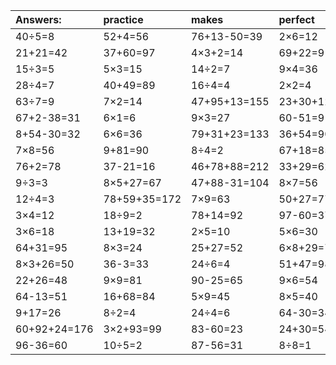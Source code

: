 | Answers: | practice | makes | perfect | ! |
| :--- | :--- | :--- | :--- | :--- |
| 40÷5=8 | 52+4=56 | 76+13-50=39 | 2×6=12 | 7×8+30=86 | 
| 21+21=42 | 37+60=97 | 4×3+2=14 | 69+22=91 | 6×5+45=75 | 
| 15÷3=5 | 5×3=15 | 14÷2=7 | 9×4=36 | 28+57-17=68 | 
| 28÷4=7 | 40+49=89 | 16÷4=4 | 2×2=4 | 28÷7=4 | 
| 63÷7=9 | 7×2=14 | 47+95+13=155 | 23+30+12=65 | 6×4=24 | 
| 67+2-38=31 | 6×1=6 | 9×3=27 | 60-51=9 | 3×9=27 | 
| 8+54-30=32 | 6×6=36 | 79+31+23=133 | 36+54=90 | 9×7+84=147 | 
| 7×8=56 | 9+81=90 | 8÷4=2 | 67+18=85 | 38-36=2 | 
| 76+2=78 | 37-21=16 | 46+78+88=212 | 33+29=62 | 27+42+20=89 | 
| 9÷3=3 | 8×5+27=67 | 47+88-31=104 | 8×7=56 | 40+39=79 | 
| 12÷4=3 | 78+59+35=172 | 7×9=63 | 50+27=77 | 6×4-23=1 | 
| 3×4=12 | 18÷9=2 | 78+14=92 | 97-60=37 | 5×5-14=11 | 
| 3×6=18 | 13+19=32 | 2×5=10 | 5×6=30 | 94-64=30 | 
| 64+31=95 | 8×3=24 | 25+27=52 | 6×8+29=77 | 8×8=64 | 
| 8×3+26=50 | 36-3=33 | 24÷6=4 | 51+47=98 | 2×3=6 | 
| 22+26=48 | 9×9=81 | 90-25=65 | 9×6=54 | 64÷8=8 | 
| 64-13=51 | 16+68=84 | 5×9=45 | 8×5=40 | 57+9=66 | 
| 9+17=26 | 8÷2=4 | 24÷4=6 | 64-30=34 | 12÷2=6 | 
| 60+92+24=176 | 3×2+93=99 | 83-60=23 | 24+30=54 | 66+17=83 | 
| 96-36=60 | 10÷5=2 | 87-56=31 | 8÷8=1 | 76-66=10 | 
